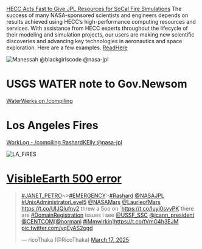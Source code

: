 

[HECC Acts Fast to Give JPL Resources for SoCal Fire Simulations](https://www.nas.nasa.gov/hecc/about/hecc_user_success.html) The success of many NASA-sponsored scientists and engineers depends on results achieved using HECC’s high-performance computing resources and services. With assistance from HECC experts throughout the lifecycle of their modeling and simulation projects, our users are making new scientific discoveries and advancing key technologies in aeronautics and space exploration. Here are a few examples. [ReadHere](https://www.nas.nasa.gov/hecc/about/hecc_user_success.html)

![Manessah](https://pbs.twimg.com/media/GUphYsra8AAVXLW?format=jpg&name=large) @blackgirlscode @nasa-jpl 

# USGS WATER note to Gov.Newsom
[WaterWerks on /compiling](https://ricothaka.github.io/compiling/WaterWerkS)


# Los Angeles Fires
[WorkLog - /compiling RashardKElly @nasa-jpl](https://ricothaka.github.io/compiling/The-2025-Los-Angeles-Fires)


![LA_FiRES](https://ecostress.jpl.nasa.gov/downloads/gallery/wildfire/00134_Wildfire_LA_area.png)


# [VisibleEarth 500 error](https://x.com/RicoThaka/status/1901746388754636996)
 
 <blockquote class="twitter-tweet"><p lang="en" dir="ltr"><a href="https://twitter.com/hashtag/JANET_PETRO?src=hash&amp;ref_src=twsrc%5Etfw">#JANET_PETRO</a>~&gt;<a href="https://twitter.com/hashtag/EMERGENCY?src=hash&amp;ref_src=twsrc%5Etfw">#EMERGENCY</a>:-<a href="https://twitter.com/hashtag/Rashard?src=hash&amp;ref_src=twsrc%5Etfw">#Rashard</a> <a href="https://twitter.com/NASAJPL?ref_src=twsrc%5Etfw">@NASAJPL</a> <a href="https://twitter.com/hashtag/UnixAdministratorLevel5?src=hash&amp;ref_src=twsrc%5Etfw">#UnixAdministratorLevel5</a> <a href="https://twitter.com/NASAMars?ref_src=twsrc%5Etfw">@NASAMars</a> <a href="https://twitter.com/LaurieofMars?ref_src=twsrc%5Etfw">@LaurieofMars</a> <a href="https://t.co/UIJQlufny2">https://t.co/UIJQlufny2</a> threw a 5oo on `<a href="https://t.co/Iuyi0svyPK">https://t.co/Iuyi0svyPK</a>`there are <a href="https://twitter.com/hashtag/DomainRegistration?src=hash&amp;ref_src=twsrc%5Etfw">#DomainRegistration</a> issues i see <a href="https://twitter.com/USSF_SSC?ref_src=twsrc%5Etfw">@USSF_SSC</a> <a href="https://twitter.com/icann_president?ref_src=twsrc%5Etfw">@icann_president</a> <a href="https://twitter.com/CENTCOM?ref_src=twsrc%5Etfw">@CENTCOM</a>[<a href="https://twitter.com/Normani?ref_src=twsrc%5Etfw">@normani</a> <a href="https://twitter.com/hashtag/iMmwirkin?src=hash&amp;ref_src=twsrc%5Etfw">#iMmwirkin</a>]<a href="https://t.co/tVmG4h3EJM">https://t.co/tVmG4h3EJM</a> <a href="https://t.co/yqEyAS2ogd">pic.twitter.com/yqEyAS2ogd</a></p>&mdash; ricoThaka (@RicoThaka) <a href="https://twitter.com/RicoThaka/status/1901750668823761151?ref_src=twsrc%5Etfw">March 17, 2025</a></blockquote> <script async src="https://platform.twitter.com/widgets.js" charset="utf-8"></script>